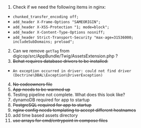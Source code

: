 1. Check if we need the following items in nginx:
  - `chunked_transfer_encoding off;`
  - `add_header X-Frame-Options "SAMEORIGIN";`
  - `add_header X-XSS-Protection "1; mode=block";`
  - `add_header X-Content-Type-Options nosniff;`
  - `add_header Strict-Transport-Security "max-age=31536000; includeSubDomains; preload";`
2. Can we remove `getTag` from digicop/src/AppBundle/Twig/AssetsExtension.php ?
3. ~~Behat requires database drivers to be installed:~~
  - `An exception occurred in driver: could not find driver (Doctrine\DBAL\Exception\DriverException)`
4. ~~No codeowners file~~
5. ~~App needs to be warmed up~~
6. Testing pipeline not complete. What does this look like?
7. dynamoDB required for app to startup
8. ~~PostgreSQL required for app to startup~~
9. ~~nginx config needs templating to accept different hostnames~~
10. add time based assets directory
11. ~~use arrays for cmd/entrypoint in compose files~~
